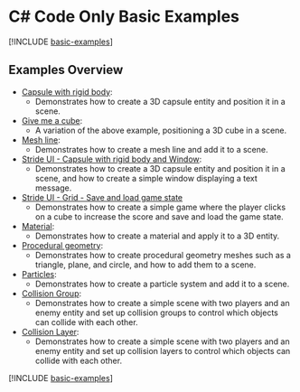 # C# Code Only Basic Examples

[!INCLUDE [basic-examples](../../../includes/manual/examples/basic-examples-intro.md)]

## Examples Overview

- [Capsule with rigid body](capsule-with-rigid-body.md):
  - Demonstrates how to create a 3D capsule entity and position it in a scene.
- [Give me a cube](give-me-cube-body.md):
  - A variation of the above example, positioning a 3D cube in a scene.
- [Mesh line](mesh-line.md):
  - Demonstrates how to create a mesh line and add it to a scene.
- [Stride UI - Capsule with rigid body and Window](stride-ui-capsule-with-rigid-body.md):
  - Demonstrates how to create a 3D capsule entity and position it in a scene, and how to create a simple window displaying a text message.
- [Stride UI - Grid - Save and load game state](stride-ui-cube-clicker.md)
  - Demonstrates how to create a simple game where the player clicks on a cube to increase the score and save and load the game state.
- [Material](material.md):
  - Demonstrates how to create a material and apply it to a 3D entity.
- [Procedural geometry](procedural-geometry.md):
  - Demonstrates how to create procedural geometry meshes such as a triangle, plane, and circle, and how to add them to a scene.
- [Particles](particles.md):
  - Demonstrates how to create a particle system and add it to a scene.
- [Collision Group](collision-group.md):
  - Demonstrates how to create a simple scene with two players and an enemy entity and set up collision groups to control which objects can collide with each other.
- [Collision Layer](collision-layer.md):
  - Demonstrates how to create a simple scene with two players and an enemy entity and set up collision layers to control which objects can collide with each other.
  
[!INCLUDE [basic-examples](../../../includes/manual/examples/basic-examples-outro.md)]